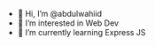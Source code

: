 - 👋 Hi, I’m @abdulwahiid
- 👀 I’m interested in Web Dev
- 🌱 I’m currently learning Express JS


<!---
abdulwahiid08/abdulwahiid08 is a ✨ special ✨ repository because its `README.md` (this file) appears on your GitHub profile.
You can click the Preview link to take a look at your changes.
--->
